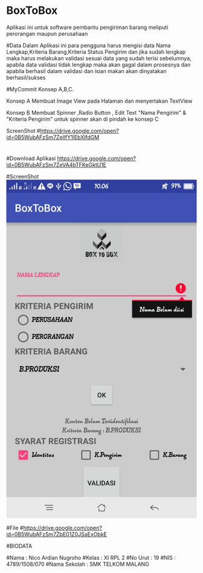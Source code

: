 # BoxToBox
Aplikasi ini untuk software pembantu pengiriman barang meliputi perorangan maupun perusahaan

#Data
Dalam Aplikasi ini para pengguna harus mengisi data Nama Lengkap,Kriteria Barang,Kriteria Status Pengirim dan jika sudah lengkap maka harus melakukan validasi sesuai data yang sudah terisi sebelumnya, apabila data validasi tidak lengkap maka akan gagal dalam prosesnya dan apabila berhasil dalam validasi dan isian makan akan dinyatakan berhasil/sukses



#MyCommit
Konsep A,B,C.

Konsep A
Membuat Image View pada Halaman dan menyertakan TextView

Konsep B
Membuat Spinner ,Radio Button , Edit Text "Nama Pengirim" & "Kriteria Pengirim"
untuk spinner akan di pindah ke konsep C

ScreenShot
#https://drive.google.com/open?id=0B5WubAFzSm7ZellfY1lEbXlfdGM
#

#Download Aplikasi
https://drive.google.com/open?id=0B5WubAFzSm7ZeVA4bTFKeGktU1E

#ScreenShot
![ScreenShot](https://github.com/NicoAN42/BoxToBox/blob/box/Screenshot_2016-09-11-10-06-04-74.png "")

#File
#https://drive.google.com/open?id=0B5WubAFzSm7ZbE01Z0JSaExObkE

#BIODATA


#Nama
  : Nico Ardian Nugroho
#Kelas
  : XI RPL 2
#No Urut
  : 19
#NIS
  : 4789/1508/070
#Nama Sekolah
  : SMK TELKOM MALANG
